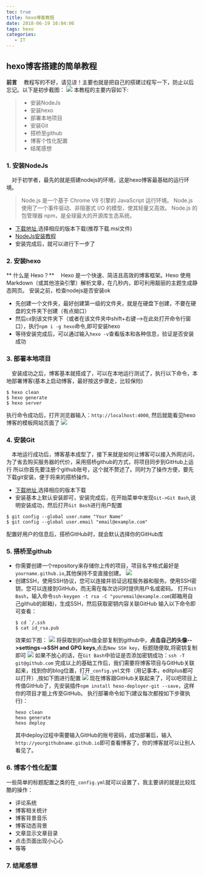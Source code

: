 ```yaml
---
toc: true
title: hexo博客教程
date: 2018-06-19 16:04:06
tags: hexo
categories: 
   - IT
---
```

## hexo博客搭建的简单教程
**前言**
　教程写的不好，请见谅！主要也就是把自己的搭建过程写一下，防止以后忘记。以下是初步截图：
![](/images/blog.png)
本教程的主要内容如下:
> * 安装NodeJs
> * 安装hexo
> * 部署本地项目
> * 安装Git
> * 搭桥至github
> * 博客个性化配置
> * 结尾感想

### 1. 安装NodeJs
　对于初学者，最先的就是搭建nodejs的环境，这是hexo博客最基础的运行环境。
>Node.js 是一个基于 Chrome V8 引擎的 JavaScript 运行环境。 
>Node.js 使用了一个事件驱动、非阻塞式 I/O 的模型，使其轻量又高效。 
>Node.js 的包管理器 npm，是全球最大的开源库生态系统。

- [下载地址](http://nodejs.cn/download/),选择相应的版本下载(推荐下载.msi文件)
- [NodeJs安装教程](https://www.runoob.com/nodejs/nodejs-install-setup.html)
- 安装完成后，就可以进行下一步了

### 2. 安装hexo
** 什么是 Hexo？**
　Hexo 是一个快速、简洁且高效的博客框架。Hexo 使用 Markdown（或其他渲染引擎）解析文章，在几秒内，即可利用靓丽的主题生成静态网页。
安装之前，检查nodejs是否安装ok
- 先创建一个文件夹，最好创建第一级的文件夹，就是在硬盘下创建，不要在硬盘的文件夹下创建（有点拗口）
- 然后`cd`到该文件夹下（或者在该文件夹中shift+右键-->在此处打开命令行窗口），执行`npm i -g hexo`命令,即可安装hexo
- 等待安装完成后，可以通过输入`hexo -v`查看版本和各种信息，验证是否安装成功

### 3. 部署本地项目
　安装成功之后，博客基本就搭成了，可以在本地运行测试了，执行以下命令，本地部署博客(基本上启动博客，最好按这步骤走，比较保险)
   ```
   $ hexo clean
   $ hexo generate
   $ hexo server
   ```
   执行命令成功后，打开浏览器输入：`http://localhost:4000`, 然后就能看见hexo博客的模板网站页面了
![](/images/blogInit.png)

### 4. 安装Git
　本地运行成功后，博客基本成型了，接下来就是如何让博客可以接入外网访问，为了省去购买服务器的代价，采用搭桥github的方式，将项目同步到GitHub上运行
所以你首先要注册个github账号，这个就不赘述了。同时为了操作方便，要先下载git安装，便于将来的搭桥操作。
- [下载地址](https://git-scm.com/downloads),选择相应的版本下载
- 安装基本上默认安装即可，安装完成后，在开始菜单中发现`Git->Git Bash`,说明安装成功，然后打开`Git Bash`进行用户配置
```
$ git config --global user.name "Your Name"
$ git config --global user.email "email@example.com"
```
  配置好用户的信息后，搭桥GitHub时，就会默认选择你的GitHub库

### 5. 搭桥至github
- 你需要创建一个repository来存储你上传的项目，项目名字格式最好是`yourname.github.io`,其他保持不变直接创建。
![](/images/repository.png)
- 创建SSH，使用SSH协议，您可以连接并验证远程服务器和服务。使用SSH密钥，您可以连接到GitHub，而无需在每次访问时提供用户名或密码。
  打开`Git Bash`，输入命令`ssh-keygen -t rsa -C "youremail@example.com`(邮箱用自己github的邮箱)，生成SSH，然后获取密钥内容关联GitHub
  输入以下命令即可查看：
  ```
  $ cd `/.ssh
  $ cat id_rsa.pub
  ```
  效果如下图：
  ![](/images/ssh.png)
  将获取到的ssh值全部复制到github中，**点击自己的头像-->settings-->SSH and GPG keys**,点击`New SSH key`，标题随便取,将密钥复制即可
  ![](/images/copySSH.png)
  如果不放心的话，在`Git Bash`中验证是否添加密钥成功：`ssh -T git@github.com`
  完成以上的基础工作后，我们需要将博客项目与GitHub关联起来，找到你的blog位置，打开`_config.yml`文件（用记事本，editplus都可以打开）,按如下图进行配置
  ![](/images/config.png)
  现在博客跟GitHub关联起来了，可以吧项目上传值GitHub了，先安装插件`npm install hexo-deployer-git --save`，这样你的项目才能上传至GitHub。
  执行部署命令如下(建议每次都按如下步骤执行)：
  ```
  hexo clean
  hexo generate
  hexo deploy
  ```
  其中deploy过程中需要输入GitHub的账号密码，成功部署后，输入`http://yourgithubname.github.io`即可查看博客了，你的博客就可以让别人看见了。

### 6. 博客个性化配置
一些简单的标题配置之类的在`_config.yml`就可以设置了，我主要讲的就是比较炫酷的操作：
- 评论系统
- 博客相关统计
- 博客背景音乐
- 博客动态背景
- 文章显示文章目录
- 点击页面出现小心心
- 等等

### 7. 结尾感想
